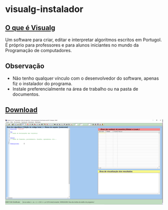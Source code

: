 # visualg-instalador

## [O que é Visualg](https://sourceforge.net/projects/visualg30/)

Um software para criar, editar e interpretar algoritmos escritos em Portugol. É próprio para professores e para alunos iniciantes no mundo da Programação de computadores.

## Observação

- Não tenho qualquer vínculo com o desenvolvedor do software, apenas fiz o instalador do programa.
- Instale preferencialmente na área de trabalho ou na pasta de documentos.

## [Download](https://github.com/sganzerla/visualg-instalador/blob/main/dist/instalador.exe)

[![image](window.png)](https://github.com/sganzerla/visualg-instalador/blob/main/dist/instalador.exe)